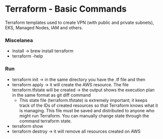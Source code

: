 Terraform - Basic Commands
=========
Terraform templates used to create VPN (with public and private subnets), EKS, Managed Nodes, IAM and others.
### Miscelanea ###
  * Install → brew install terraform
  * terraform -help <command>

### Run ### 
  * terraform init → in the same directory you have the .tf file and then
  * terraform apply → it will create the AWS resource. The file terraform.tfstate will be created → the output shows the           execution plan in the same format as git diff command
    * This state file (terraform.tfstate) is extremely important; it keeps track of the IDs of created resources so that Terraform knows what it is managing. This file must be saved and distributed to anyone who might run Terraform.
You can manually change state through the command terraform state.
  * terraform show
  * terraform destroy → it will remove all resources created on AWS

